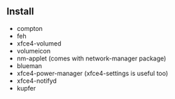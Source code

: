 ## Install

- compton
- feh
- xfce4-volumed
- volumeicon
- nm-applet (comes with network-manager package)
- blueman
- xfce4-power-manager (xfce4-settings is useful too)
- xfce4-notifyd
- kupfer
